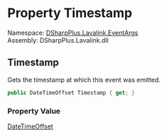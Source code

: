 # Property Timestamp

Namespace: [DSharpPlus.Lavalink.EventArgs](DSharpPlus.Lavalink.EventArgs.md)  
Assembly: DSharpPlus.Lavalink.dll

## <a id="DSharpPlus_Lavalink_EventArgs_PlayerUpdateEventArgs_Timestamp"></a>Timestamp

Gets the timestamp at which this event was emitted.

```csharp
public DateTimeOffset Timestamp { get; }
```

### Property Value

[DateTimeOffset](https://learn.microsoft.com/dotnet/api/system.datetimeoffset)

